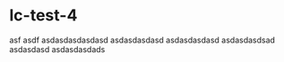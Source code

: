 # lc-test-4
asf asdf
 asdasdasdasdasd
asdasdasdasd
asdasdasdasd
asdasdasdsad
asdasdasd
asdasdasdads
